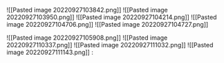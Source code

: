 ![[Pasted image 20220927103842.png]]
![[Pasted image 20220927103950.png]]
![[Pasted image 20220927104214.png]]
![[Pasted image 20220927104706.png]]
![[Pasted image 20220927104727.png]]

![[Pasted image 20220927105908.png]]
![[Pasted image 20220927110337.png]]
![[Pasted image 20220927111032.png]]
![[Pasted image 20220927111143.png]]
:



